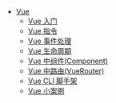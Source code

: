 - [Vue](../)
  - [Vue 入门](/document/前端/Vue/Vue入门)
  - [Vue 指令](/document/前端/Vue/Vue指令)
  - [Vue 事件处理](/document/前端/Vue/Vue事件处理)
  - [Vue 生命周期](/document/前端/Vue/Vue生命周期)
  - [Vue 中组件(Component)](</document/前端/Vue/Vue中组件(Component)>)
  - [Vue 中路由(VueRouter)](</document/前端/Vue/Vue中路由(VueRouter)>)
  - [Vue CLI 脚手架](/document/前端/Vue/VueCLI脚手架)
  - [Vue 小案例](/document/前端/Vue/Vue小案例)

